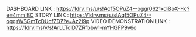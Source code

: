 DASHBOARD LINK : https://1drv.ms/u/s!Aqf5OPuZ4--oggr0621xdiBpX-Hc?e=4mmI8C
STORY LINK : https://1drv.ms/u/s!Aqf5OPuZ4--oggsWSGmTcDUcf7D7?e=Az2I9p
VIDEO DEMONSTRATION LINK : https://1drv.ms/v/s!ArLLTdlD7ZRfbbw1-mYHGFP9v6o
